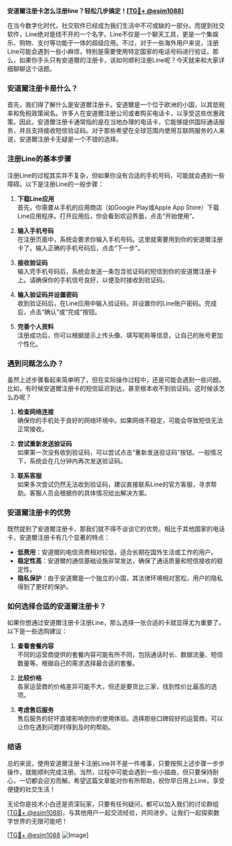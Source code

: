 **安道爾注册卡怎么注册line？轻松几步搞定！[[TG💪+ @esim1088](https://t.me/s/esim1088)]**

在当今数字化时代，社交软件已经成为我们生活中不可或缺的一部分。而提到社交软件，Line绝对是绕不开的一个名字。Line不仅是一个聊天工具，更是一个集娱乐、购物、支付等功能于一体的超级应用。不过，对于一些海外用户来说，注册Line可能会遇到一些小麻烦，特别是需要使用特定国家的电话号码进行验证。那么，如果你手头只有安道爾的注册卡，该如何顺利注册Line呢？今天就来和大家详细聊聊这个话题。

### 安道爾注册卡是什么？

首先，我们得了解什么是安道爾注册卡。安道爾是一个位于欧洲的小国，以其低税率和免税政策闻名。许多人在安道爾注册公司或者购买电话卡，以享受这些优惠政策。因此，安道爾注册卡通常指的是在当地办理的电话卡，它能够提供国际通话服务，并且支持接收短信验证码。对于那些希望在全球范围内使用互联网服务的人来说，安道爾注册卡无疑是一个不错的选择。

### 注册Line的基本步骤

注册Line的过程其实并不复杂，但如果你没有合适的手机号码，可能就会遇到一些障碍。以下是注册Line的一般步骤：

1. **下载Line应用**  
   首先，你需要从手机的应用商店（如Google Play或Apple App Store）下载Line应用程序。打开应用后，你会看到欢迎界面，点击“开始使用”。

2. **输入手机号码**  
   在注册页面中，系统会要求你输入手机号码。这里就需要用到你的安道爾注册卡了。输入正确的手机号码后，点击“下一步”。

3. **接收验证码**  
   输入完手机号码后，系统会发送一条包含验证码的短信到你的安道爾注册卡上。请确保你的手机信号良好，以便及时接收到验证码。

4. **输入验证码并设置密码**  
   收到验证码后，在Line应用中输入验证码，并设置你的Line账户密码。完成后，点击“确认”或“完成”按钮。

5. **完善个人资料**  
   注册成功后，你可以根据提示上传头像、填写昵称等信息，让自己的账号更加个性化。

### 遇到问题怎么办？

虽然上述步骤看起来简单明了，但在实际操作过程中，还是可能会遇到一些问题。比如，有时候安道爾注册卡的短信延迟到达，甚至根本收不到验证码。这时候该怎么办呢？

1. **检查网络连接**  
   确保你的手机处于良好的网络环境中。如果网络不稳定，可能会导致短信无法正常接收。

2. **尝试重新发送验证码**  
   如果第一次没有收到验证码，可以尝试点击“重新发送验证码”按钮。一般情况下，系统会在几分钟内再次发送验证码。

3. **联系客服**  
   如果多次尝试仍然无法收到验证码，建议直接联系Line的官方客服，寻求帮助。客服人员会根据你的具体情况给出解决方案。

### 安道爾注册卡的优势

既然提到了安道爾注册卡，那我们就不得不谈谈它的优势。相比于其他国家的电话卡，安道爾注册卡有几个显著的特点：

- **低费用**：安道爾的电信资费相对较低，适合长期在国外生活或工作的用户。
- **稳定性高**：安道爾的通信基础设施非常发达，确保了通话质量和短信接收的稳定性。
- **隐私保护**：由于安道爾是一个独立的小国，其法律环境相对宽松，用户的隐私得到了更好的保护。

### 如何选择合适的安道爾注册卡？

如果你想通过安道爾注册卡注册Line，那么选择一张合适的卡就显得尤为重要了。以下是一些选购建议：

1. **查看套餐内容**  
   不同的运营商提供的套餐内容可能有所不同，包括通话时长、数据流量、短信数量等。根据自己的需求选择最合适的套餐。

2. **比较价格**  
   各家运营商的价格差异可能不大，但还是要货比三家，找到性价比最高的选项。

3. **考虑售后服务**  
   售后服务的好坏直接影响到你的使用体验。选择那些口碑较好的运营商，可以让你在遇到问题时得到及时的帮助。

### 结语

总的来说，使用安道爾注册卡注册Line并不是一件难事，只要按照上述步骤一步步操作，就能顺利完成注册。当然，过程中可能会遇到一些小插曲，但只要保持耐心，一切都会迎刃而解。希望这篇文章能对你有所帮助，祝你早日用上Line，享受便捷的社交生活！

无论你是技术小白还是资深玩家，只要有任何疑问，都可以加入我们的讨论群组[[TG💪+ @esim1088](https://t.me/s/esim1088)]，与其他用户一起交流经验，共同进步。让我们一起探索数字世界的无限可能吧！

[[TG💪+ @esim1088](https://t.me/s/esim1088) ![Image](https://i.postimg.cc/4NQfJmqS/Snipaste-2025-05-13-00-14-12.png)]